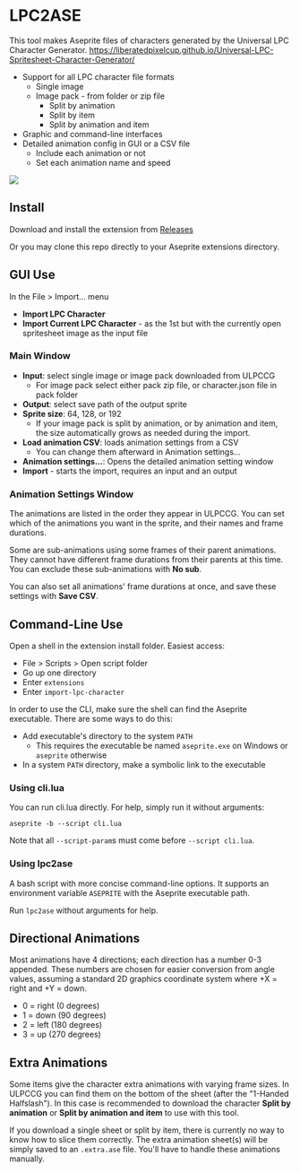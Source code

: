 # LPC2ASE

This tool makes Aseprite files of characters generated by the Universal LPC Character Generator.
https://liberatedpixelcup.github.io/Universal-LPC-Spritesheet-Character-Generator/

- Support for all LPC character file formats
  - Single image
  - Image pack - from folder or zip file
    - Split by animation
    - Split by item
    - Split by animation and item
- Graphic and command-line interfaces
- Detailed animation config in GUI or a CSV file
  - Include each animation or not
  - Set each animation name and speed

![](https://i.imgur.com/xYnrb4M.gif)

## Install

Download and install the extension from [Releases](https://github.com/ioribranford/aseprite-import-lpc-character/releases)

Or you may clone this repo directly to your Aseprite extensions directory.

## GUI Use

In the File > Import... menu
- **Import LPC Character**
- **Import Current LPC Character** - as the 1st but with the currently open spritesheet image as the input file

### Main Window

- **Input**: select single image or image pack downloaded from ULPCCG
  - For image pack select either pack zip file, or character.json file in pack folder
- **Output**: select save path of the output sprite
- **Sprite size**: 64, 128, or 192
  - If your image pack is split by animation, or by animation and item, the size automatically grows as needed during the import.
- **Load animation CSV**: loads animation settings from a CSV
  - You can change them afterward in Animation settings...
- **Animation settings...**: Opens the detailed animation setting window
- **Import** - starts the import, requires an input and an output

### Animation Settings Window

The animations are listed in the order they appear in ULPCCG. You can set which of the animations you want in the sprite, and their names and frame durations. 

Some are sub-animations using some frames of their parent animations. They cannot have different frame durations from their parents at this time. You can exclude these sub-animations with **No sub**.

You can also set all animations' frame durations at once, and save these settings with **Save CSV**.

## Command-Line Use

Open a shell in the extension install folder.
Easiest access:
- File > Scripts > Open script folder
- Go up one directory
- Enter `extensions`
- Enter `import-lpc-character`

In order to use the CLI, make sure the shell can find the Aseprite executable.
There are some ways to do this:
- Add executable's directory to the system `PATH`
  - This requires the executable be named `aseprite.exe` on Windows or `aseprite` otherwise
- In a system `PATH` directory, make a symbolic link to the executable

### Using cli.lua

You can run cli.lua directly. For help, simply run it without arguments:
```
aseprite -b --script cli.lua
```

Note that all `--script-param`s must come before `--script cli.lua`.

### Using lpc2ase

A bash script with more concise command-line options.
It supports an environment variable `ASEPRITE` with the Aseprite executable path.

Run `lpc2ase` without arguments for help.

## Directional Animations

Most animations have 4 directions; each direction has a number 0-3 appended. These numbers are chosen for easier conversion from angle values, assuming a standard 2D graphics coordinate system where +X = right and +Y = down.
- 0 = right (0 degrees)
- 1 = down (90 degrees)
- 2 = left (180 degrees)
- 3 = up (270 degrees)

## Extra Animations

Some items give the character extra animations with varying frame sizes. In ULPCCG you can find them on the bottom of the sheet (after the "1-Handed Halfslash"). In this case is recommended to download the character **Split by animation** or **Split by animation and item** to use with this tool.

If you download a single sheet or split by item, there is currently no way to know how to slice them correctly. The extra animation sheet(s) will be simply saved to an `.extra.ase` file. You'll have to handle these animations manually.